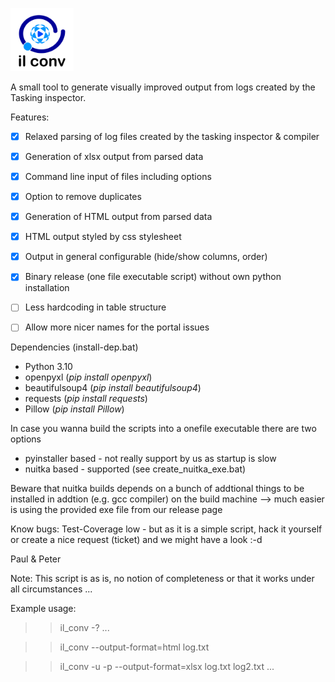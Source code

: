<p>
  <img src="res/logo.png" width="20%">
</p>

A small tool to generate visually improved output from logs created by the Tasking inspector.

Features:
* [x] Relaxed parsing of log files created by the tasking inspector & compiler
* [x] Generation of xlsx output from parsed data
* [x] Command line input of files including options
* [x] Option to remove duplicates
* [x] Generation of HTML output from parsed data
* [x] HTML output styled by css stylesheet
* [x] Output in general configurable (hide/show columns, order)
* [x] Binary release (one file executable script) without own python installation

* [ ] Less hardcoding in table structure
* [ ] Allow more nicer names for the portal issues

Dependencies (install-dep.bat)

* Python 3.10
* openpyxl (*pip install openpyxl*)
* beautifulsoup4 (*pip install beautifulsoup4*)
* requests (*pip install requests*)
* Pillow (*pip install Pillow*)

In case you wanna build  the scripts into a onefile executable there are two  options
* pyinstaller based - not really support by us as startup is slow
* nuitka based - supported (see create_nuitka_exe.bat)

Beware that nuitka builds depends on a bunch of addtional things to be installed in addtion (e.g. gcc compiler) on the build machine
--> much easier is using the provided exe file from our release page

Know bugs: Test-Coverage low - but as it is a simple script, hack it yourself or create a nice request (ticket) and we might have a look :-d

Paul & Peter

Note: This script is as is, no notion of completeness or that it works under all circumstances ...


Example usage:
>> il_conv -?
>> ...

>> il_conv --output-format=html log.txt

>> il_conv -u <username> -p <secret> --output-format=xlsx log.txt log2.txt ...

